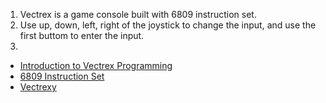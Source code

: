 1. Vectrex is a game console built with 6809 instruction set.
2. Use up, down, left, right of the joystick to change the input, and use the first buttom to enter the input.
3.

- [Introduction to Vectrex Programming](https://www.playvectrex.com/designit/christumber/tutorial.txt)
- [6809 Instruction Set](https://atjs.mbnet.fi/mc6809/Information/6809.htm)
- [Vectrexy](https://github.com/amaiorano/vectrexy)
